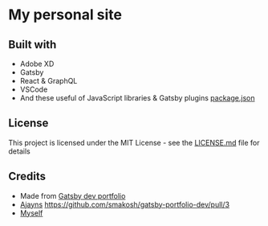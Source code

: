 # My personal site

## Built with

- Adobe XD
- Gatsby
- React & GraphQL
- VSCode
- And these useful of JavaScript libraries & Gatsby plugins [package.json](package.json)

## License

This project is licensed under the MIT License - see the [LICENSE.md](LICENSE.md) file for details

## Credits

- Made from [Gatsby dev portfolio](https://github.com/smakosh/gatsby-portfolio-dev)
- [Ajayns](https://github.com/ajayns) https://github.com/smakosh/gatsby-portfolio-dev/pull/3
- [Myself](https://smakosh.com)
